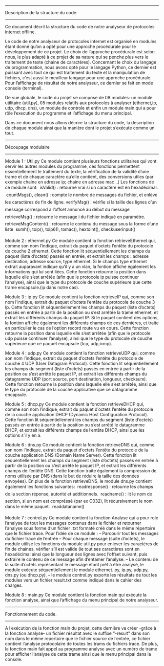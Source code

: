 ***********************************************************************************
Description de la structure du code:
***********************************************************************************
Ce document décrit la structure du code de notre analyseur de protocoles
internet offline.

Le code de notre analyseur de protocoles internet est organisé en modules étant
donné qu’on a opté pour une approche procédurale pour le développement de
ce projet.
Le choix de l’approche procédurale est selon nous, le plus adapté à ce projet
de sa nature qui se penche plus vers le traitement de texte (chaine de caractères).
Concernant le choix du langage de programmation, nous avons opté pour
le langage Python, ce dernier est puissant avec tout ce qui est traitement du
texte et la manipulation de fichiers, c’est aussi le meuilleur langage pour une
approche procédurale.
Pour l’affichage de résultat de notre analyseur, ce dernier se fait en mode
console (terminal).

De vue globale, le code du projet se compose de 08 modules: un module
utilitaire (util.py), 05 modules relatifs aux protocoles à analyser (ethernet,ip,
udp, dhcp, dns), un module de controle et enfin un module main qui a pour rôle
l’execution du programme et l’affichage du menu principal.

Dans ce document nous allons décrire la structure du code, la description de
chaque module ainsi que la manière dont le projet s’exécute comme un tout.
**********************************************************************************
Découpage modulaire
**********************************************************************************
Module 1 : Util.py
Ce module contient plusieurs fonctions utilitaires qui vont servir les autres modules
du programme, ces fonctions permettent essentiellement le traitement du
texte, la vérification de la validité d’une trame et de chaque caractère qu’elle
contient, des conversions utiles (par exemple chaine en adresse ip; chaine en
adresse mac ..)
Les fonctions de ce module sont:
 	isValid() : retourne vrai si un caractère est en hexadécimal.
 	countMsgs(), clean() : compte le nombre de messages du fichier, et enlève
			les caractères de fin de ligne.
 	verifyMsg() : vérifie si la taille des lignes d’un message correspond 
			à l’offset annoncé au début du message
 	retrieveMsg() : retourne le message i du fichier indiqué en paramètre.
 	retrieveMsgContent() : retourne le contenu du message sous la forme d’une
			liste
 	sumh(), toip(), toip6(), tomac(), hextoint(), checkuserinput()

Module 2 : ethernet.py
Ce module contient la fonction retrieveEthernet qui, comme son nom l’indique,
extrait du paquet d’octets l’entête du protocole de couche 2 ethernet.
Cette fonction lit séquentiellement les champs du paquet (liste d’octets) passés
en entrée, et extrait les champs : adresse destination, adresse source, type
ethernet.
Si le champs type ethernet extrait auparavant indique qu’il y a un vlan, la
fontion affiche également les informations qui lui sont liées.
Cette fonction retourne la position dans laquelle elle s’est arrêtée (afin que le
protocole ip puisse continuer l’analyse), ainsi que le type du protocole de couche
supérieure que cette trame encapsule.(ip dans notre cas).

Module 3 : ip.py
Ce module contient la fonction retrieveIP qui, comme son nom l’indique, extrait
du paquet d’octets l’entête du protocole de couche 3 Ip.
Cette fonction lit séquentiellement les champs du paquet (liste d’octets) passés
en entrée à partir de la position ou s’est arrêtée la trame ethernet, et extrait 
les différents champs du paquet IP.
Si le paquet contient des options, la fontion affiche également les différents
champs de ces dernières, et traite en particulier le cas de l’option record route
vu en cours.
Cette fonction retourne la position dans laquelle elle s’est arrêtée (afin que le
protocole udp puisse continuer l’analyse), ainsi que le type du protocole de
couche supérieure que ce paquet encapsule (tcp, udp,icmp).

Module 4 : udp.py
Ce module contient la fonction retrieveUDP qui, comme son nom l’indique, extrait
du paquet d’octets l’entête du protocole de couche 4 UDP (User Datagram
Protocol).
Cette fonction lit séquentiellement les champs du segment (liste d’octets) passés
en entrée à partir de la position ou s’est arrêté le paquet IP, et extrait les
différents champs du datagramme UDP (port source, port destination, longueur,
checksum).
Cette fonction retourne la position dans laquelle elle s’est arrêtée, ainsi que le
type du protocole de la couche applicative que ce datagramme encapsule.

Module 5 : dhcp.py
Ce module contient la fonction retrieveDHCP qui, comme son nom l’indique,
extrait du paquet d’octets l’entête du protocole de la couche application DHCP
(Dynamic Host Configuration Protocol).
Cette fonction lit séquentiellement les champs du segment (liste d’octets) passés
en entrée à partir de la position ou s’est arrêté le datagramme DHCP, et extrait
les différents champs de l’entête DHCP, ainsi que les options s’il y en a.

Module 6 : dns.py
Ce module contient la fonction retrieveDNS qui, comme son nom l’indique,
extrait du paquet d’octets l’entête du protocole de la couche application DNS
(Domain Name Server).
Cette fonction lit séquentiellement les champs du segment (liste d’octets) passés
en entrée à partir de la position ou s’est arrêté le paquet IP, et extrait les
différents champs de l’entête DNS.
Cette fonction traite également la compression de noms utilisée par DNS (dans
le but de réduire la taille des données envoyées).
En plus de la fonction retrieveDNS, le module dns.py contient également les
fonctions suivantes:
 readresponse() : retourne les champs de la section réponse, autorité et
	additionnels.
 readname() : lit le nom de section, si un nom est compréssé (par ex C032),
	lit récursivement le nom dans le même paquet.
 readdataname()

Module 7 : control.py
Ce module contient la fonction Analyse qui a pour role l’analyse de tout
les messages contenus dans le fichier et retourner l’analyse sous forme d’un
fichier .txt formaté créé dans le même répertoire que le fichier trace.
Pour l’idée de ce module :
– Parcourir tout les messages du fichier trace de l’entrée
– Pour chaque message (suite d’octets), le module utilise les fonctions
du module util.py pour enlever les caractères de fin de chaines, vérifier
s’il est valide (ie tout ses caractères sont en hexadécimal ainsi que la
longueur des lignes avec l’offset suivant, puis extraire le contenu de
ce message afin d’entamer l’analyse.
– Le contenu de la suite d’octets représentant le message étant prêt
à être analysé, le module exécute séquentiellement le module ethernet.
py, ip.py, udp.py, dns.py (ou dhcp.py).
– le module control.py exporte les résultats de tout les modules vers
un fichier result.txt comme indiqué dans le cahier des charges.

Module 8 : main.py
Ce module contient la fonction main qui exécute la fonction analyse, ainsi
que l’affichage du menu principal de notre analyseur.
***********************************************************************************
Fonctionnement du code.
***********************************************************************************
A l’exécution de la fonction main du projet, cette dernière va créer -grâce
à la fonction analyse- un fichier résultat avec le suffixe "-result" dans son
nom dans le même repertoire que le fichier source de l’entrée, ce fichier
contient l’analyse protocolaire de toutes les trams du fichiers trace.
De plus, la fonction main fait appel au programme analyse avec un numéro
de trame pour afficher l’analyse de cette trame ainsi que le menu principal
dans la console.
